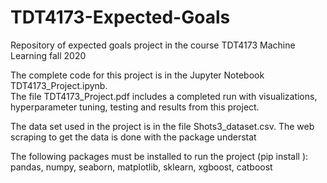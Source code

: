 # TDT4173-Expected-Goals
Repository of expected goals project in the course TDT4173 Machine Learning fall 2020

The complete code for this project is in the Jupyter Notebook TDT4173_Project.ipynb.<br>
The file TDT4173_Project.pdf includes a completed run with visualizations, hyperparameter tuning, testing and results from this project.

The data set used in the project is in the file Shots3_dataset.csv. The web scraping to get the data is done with the package understat



The following packages must be installed to run the project (pip install <package>):
pandas, numpy, seaborn, matplotlib, sklearn, xgboost, catboost

